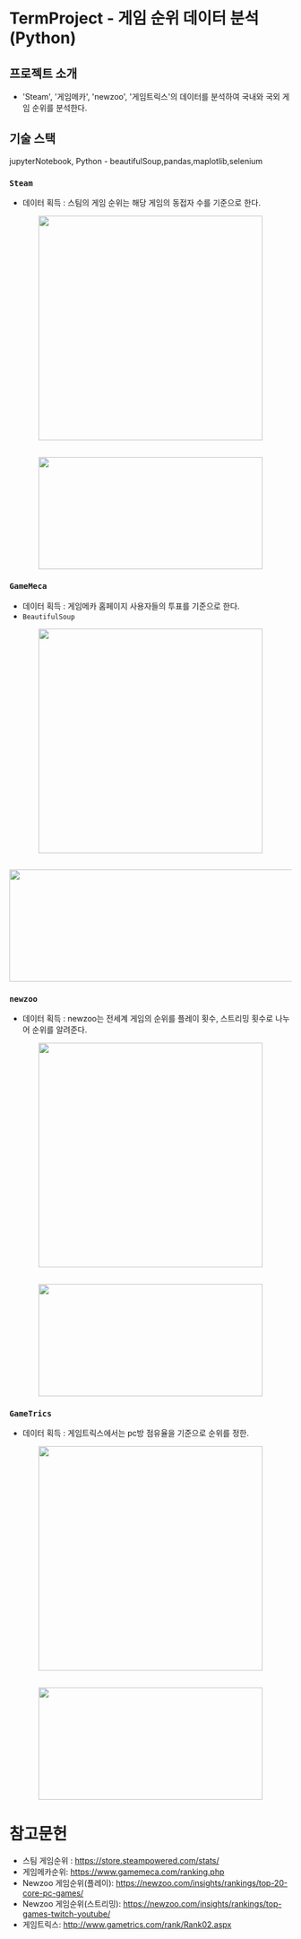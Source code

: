 # TermProject - 게임 순위 데이터 분석(Python) 

## 프로젝트 소개

- 'Steam', '게임메카', 'newzoo', '게임트릭스'의 데이터를 분석하여 국내와 국외 게임 순위를 분석한다.

## 기술 스택
jupyterNotebook, Python - beautifulSoup,pandas,maplotlib,selenium

### `Steam`

- 데이터 획득 : 스팀의 게임 순위는 해당 게임의 동접자 수를 기준으로 한다.
<p align="center">
  <img src="https://github.com/GyuHyeokjjookki/GameRankingPython/assets/112180318/3a340435-7cf5-4e13-9e6c-0f874a3cf00b" width="400" height="400">
</p>

##

<p align="center">
  <img src="https://github.com/GyuHyeokjjookki/GameRankingPython/assets/112180318/cef5cc7b-ce21-42eb-bc8d-0caacd04a7c3" width="400" height="200">
</p>


### `GameMeca`

- 데이터 획득 : 게임메카 홈페이지 사용자들의 투표를 기준으로 한다.
- `BeautifulSoup`
<p align="center">
  <img src="https://github.com/GyuHyeokjjookki/GameRankingPython/assets/112180318/44df53e3-5882-4e15-a437-ffc8ae8a4cb7" width="400" height="400">
</p>

##

<p align="center">
  <img src="https://github.com/GyuHyeokjjookki/GameRankingPython/assets/112180318/67223d1d-d794-454e-a628-ce0ba61e82e6" width="600" height="200">
</p>

### `newzoo`

- 데이터 획득 : newzoo는 전세계 게임의 순위를 플레이 횟수, 스트리밍 횟수로 나누어 순위를 알려준다.
<p align="center">
  <img src="https://github.com/GyuHyeokjjookki/GameRankingPython/assets/112180318/5e4790fd-5ffc-4b77-b2a6-8a9c807df297" width="400" height="400">
</p>

##

<p align="center">
  <img src="https://github.com/GyuHyeokjjookki/GameRankingPython/assets/112180318/2f44c271-bb63-4024-a345-851ab951707a" width="400" height="200">
</p>

### `GameTrics`

- 데이터 획득 : 게임트릭스에서는 pc방 점유율을 기준으로 순위를 정한.
<p align="center">
  <img src="https://github.com/GyuHyeokjjookki/GameRankingPython/assets/112180318/5fdbe65c-97eb-4a54-b973-30fd2832c99d" width="400" height="400">
</p>

##

<p align="center">
  <img src="https://github.com/GyuHyeokjjookki/GameRankingPython/assets/112180318/2a95a9f8-c481-4ade-94cf-e6e7a0e89f5b" width="400" height="200">
</p>

# 참고문헌

- 스팀 게임순위 : https://store.steampowered.com/stats/
- 게임메카순위: https://www.gamemeca.com/ranking.php
- Newzoo 게임순위(플레이): https://newzoo.com/insights/rankings/top-20-core-pc-games/
- Newzoo 게임순위(스트리밍): https://newzoo.com/insights/rankings/top-games-twitch-youtube/
- 게임트릭스: http://www.gametrics.com/rank/Rank02.aspx


